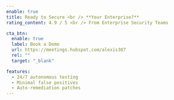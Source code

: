 ```yaml
---
enable: true
title: Ready to Secure <br /> **Your Enterprise?**
rating_content: 4.9 / 5 <br /> From Enterprise Security Teams

cta_btn:
  enable: true
  label: Book a Demo
  url: https://meetings.hubspot.com/alexis307
  rel: ""
  target: "_blank"

features:
  - 24/7 autonomous testing
  - Minimal false positives
  - Auto-remediation patches
---
```

